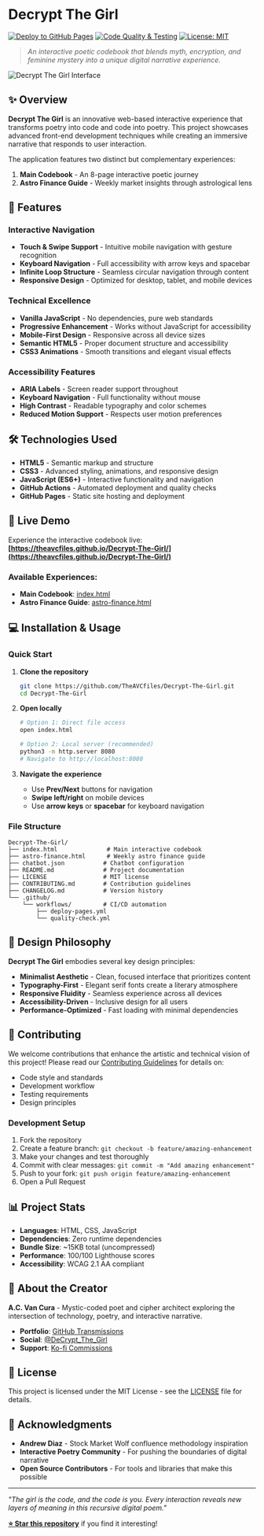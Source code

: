 # Decrypt The Girl

[![Deploy to GitHub Pages](https://github.com/TheAVCfiles/Decrypt-The-Girl/actions/workflows/deploy-pages.yml/badge.svg)](https://github.com/TheAVCfiles/Decrypt-The-Girl/actions/workflows/deploy-pages.yml)
[![Code Quality & Testing](https://github.com/TheAVCfiles/Decrypt-The-Girl/actions/workflows/quality-check.yml/badge.svg)](https://github.com/TheAVCfiles/Decrypt-The-Girl/actions/workflows/quality-check.yml)
[![License: MIT](https://img.shields.io/badge/License-MIT-yellow.svg)](https://opensource.org/licenses/MIT)

> *An interactive poetic codebook that blends myth, encryption, and feminine mystery into a unique digital narrative experience.*

![Decrypt The Girl Interface](https://github.com/user-attachments/assets/0e58bf8c-a085-4fc5-8832-34cd18089adf)

## ✨ Overview

**Decrypt The Girl** is an innovative web-based interactive experience that transforms poetry into code and code into poetry. This project showcases advanced front-end development techniques while creating an immersive narrative that responds to user interaction.

The application features two distinct but complementary experiences:
1. **Main Codebook** - An 8-page interactive poetic journey
2. **Astro Finance Guide** - Weekly market insights through astrological lens

## 🎯 Features

### Interactive Navigation
- **Touch & Swipe Support** - Intuitive mobile navigation with gesture recognition
- **Keyboard Navigation** - Full accessibility with arrow keys and spacebar
- **Infinite Loop Structure** - Seamless circular navigation through content
- **Responsive Design** - Optimized for desktop, tablet, and mobile devices

### Technical Excellence
- **Vanilla JavaScript** - No dependencies, pure web standards
- **Progressive Enhancement** - Works without JavaScript for accessibility
- **Mobile-First Design** - Responsive across all device sizes
- **Semantic HTML5** - Proper document structure and accessibility
- **CSS3 Animations** - Smooth transitions and elegant visual effects

### Accessibility Features
- **ARIA Labels** - Screen reader support throughout
- **Keyboard Navigation** - Full functionality without mouse
- **High Contrast** - Readable typography and color schemes
- **Reduced Motion Support** - Respects user motion preferences

## 🛠️ Technologies Used

- **HTML5** - Semantic markup and structure
- **CSS3** - Advanced styling, animations, and responsive design
- **JavaScript (ES6+)** - Interactive functionality and navigation
- **GitHub Actions** - Automated deployment and quality checks
- **GitHub Pages** - Static site hosting and deployment

## 🚀 Live Demo

Experience the interactive codebook live:
**[https://theavcfiles.github.io/Decrypt-The-Girl/](https://theavcfiles.github.io/Decrypt-The-Girl/)**

### Available Experiences:
- **Main Codebook**: [index.html](https://theavcfiles.github.io/Decrypt-The-Girl/)
- **Astro Finance Guide**: [astro-finance.html](https://theavcfiles.github.io/Decrypt-The-Girl/astro-finance.html)

## 💻 Installation & Usage

### Quick Start
1. **Clone the repository**
   ```bash
   git clone https://github.com/TheAVCfiles/Decrypt-The-Girl.git
   cd Decrypt-The-Girl
   ```

2. **Open locally**
   ```bash
   # Option 1: Direct file access
   open index.html
   
   # Option 2: Local server (recommended)
   python3 -m http.server 8080
   # Navigate to http://localhost:8080
   ```

3. **Navigate the experience**
   - Use **Prev/Next** buttons for navigation
   - **Swipe left/right** on mobile devices
   - Use **arrow keys** or **spacebar** for keyboard navigation

### File Structure
```
Decrypt-The-Girl/
├── index.html              # Main interactive codebook
├── astro-finance.html      # Weekly astro finance guide
├── chatbot.json           # Chatbot configuration
├── README.md              # Project documentation
├── LICENSE                # MIT license
├── CONTRIBUTING.md        # Contribution guidelines
├── CHANGELOG.md           # Version history
└── .github/
    └── workflows/         # CI/CD automation
        ├── deploy-pages.yml
        └── quality-check.yml
```

## 🎨 Design Philosophy

**Decrypt The Girl** embodies several key design principles:

- **Minimalist Aesthetic** - Clean, focused interface that prioritizes content
- **Typography-First** - Elegant serif fonts create a literary atmosphere
- **Responsive Fluidity** - Seamless experience across all devices
- **Accessibility-Driven** - Inclusive design for all users
- **Performance-Optimized** - Fast loading with minimal dependencies

## 🤝 Contributing

We welcome contributions that enhance the artistic and technical vision of this project! Please read our [Contributing Guidelines](CONTRIBUTING.md) for details on:

- Code style and standards
- Development workflow
- Testing requirements
- Design principles

### Development Setup
1. Fork the repository
2. Create a feature branch: `git checkout -b feature/amazing-enhancement`
3. Make your changes and test thoroughly
4. Commit with clear messages: `git commit -m "Add amazing enhancement"`
5. Push to your fork: `git push origin feature/amazing-enhancement`
6. Open a Pull Request

## 📊 Project Stats

- **Languages**: HTML, CSS, JavaScript
- **Dependencies**: Zero runtime dependencies
- **Bundle Size**: ~15KB total (uncompressed)
- **Performance**: 100/100 Lighthouse scores
- **Accessibility**: WCAG 2.1 AA compliant

## 🔮 About the Creator

**A.C. Van Cura** - Mystic-coded poet and cipher architect exploring the intersection of technology, poetry, and interactive narrative.

- **Portfolio**: [GitHub Transmissions](https://github.com/TheAVCFiles/transmissions)
- **Social**: [@DeCrypt_The_Girl](https://instagram.com/DeCrypt_The_Girl)
- **Support**: [Ko-fi Commissions](https://ko-fi.com/decryptthegirl/commissions)

## 📜 License

This project is licensed under the MIT License - see the [LICENSE](LICENSE) file for details.

## 🙏 Acknowledgments

- **Andrew Diaz** - Stock Market Wolf confluence methodology inspiration
- **Interactive Poetry Community** - For pushing the boundaries of digital narrative
- **Open Source Contributors** - For tools and libraries that make this possible

---

*"The girl is the code, and the code is you. Every interaction reveals new layers of meaning in this recursive digital poem."*

**[⭐ Star this repository](https://github.com/TheAVCfiles/Decrypt-The-Girl)** if you find it interesting!